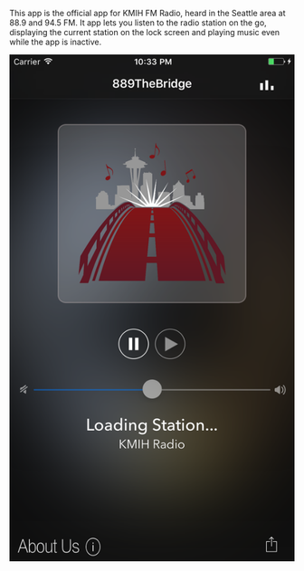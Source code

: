 This app is the official app for KMIH FM Radio, heard in the Seattle area at 88.9 and 94.5 FM. It app lets you listen to the radio station on the go, displaying the current station on the lock screen and playing music even while the app is inactive.

<img src="Assets/main screen.png" alt="Main screen"></img>
